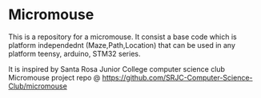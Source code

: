 # Micromouse

This is a repository for a micromouse. It consist a base code which is platform independednt (Maze,Path,Location) that can be used in any platform teensy, arduino, STM32 series. 

It is inspired by Santa Rosa Junior College computer science club Micromouse project repo @
https://github.com/SRJC-Computer-Science-Club/micromouse

